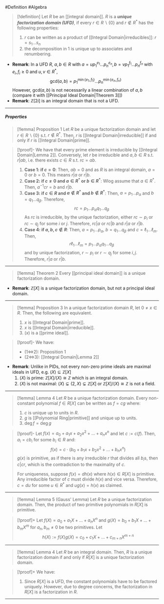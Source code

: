 #Definition #Algebra 

> [!definition]
> Let $R$ be an [[integral domain]]. $R$ is a ***unique factorization domain (UFD)***, if every $r\in R\backslash\{ 0 \}$ and $r\notin R^{*}$ has the following properties:
> 1. $r$ can be written as a product of [[Integral Domain|irreducibles]]: $r=s_{1}\dots s_{n}$
> 2. the decomposition in 1 is unique up to associates and renumbering.
- **Remark**: In a UFD $R$, $a,b\in R$ with $a=up_{1}^{e_{1}}\dots p_{n}^{e_{n}},b=vp_{1}^{f_{1}}\dots p_{n}^{f_{n}}$ with $e_{i},f_{i}\geq 0$ and $u,v\in R^{*}$, $$\text{gcd}(a,b)=p_{1}^{\min\{ e_{1},f_{1} \}}\dots p_{n}^{\min\{ e_{n},f_{n} \}}$$However, $\text{gcd}(a,b)$ is not necessarily a linear combination of $a,b$ (compare it with [[Principal Ideal Domain|Theorem 3]])
- **Remark**: $\mathbb{Z}[2i]$ is an integral domain that is not a UFD.
---
##### Properties
> [!lemma] Proposition 1
> Let $R$ be a unique factorization domain and let $r\in R \backslash\{ 0 \}$ s.t. $r\notin R^{*}$. Then, $r$ is [[Integral Domain|irreducible]] if and only if $r$ is [[Integral Domain|prime]].

> [!proof]-
> We have that every prime element is irreducible by [[Integral Domain|Lemma 2]]. Conversely, let $r$ be irreducible and $a,b\in R$ s.t. $r|ab$, i.e. there exists $c\in R$ s.t. $rc=ab$. 
> 1. **Case 1: if $c=0$**:
>    Then, $ab=0$ and as $R$ is an integral domain, $a=0$ or $b=0$. This means $r|a$ or $r|b$.
> 2. **Case 2: if $c\neq 0$ and $a\in R^{*}$ or $b\in R^{*}$**:
> Wlog assume that $a\in R^{*}$. Then, $a^{-1}cr=b$ and $r|b.$
> 3. **Case 3: if $c\in R$ and $a\not\in R^{*}$ and $b\not\in R^{*}$**:
>    Then, $a=p_{1}\dots p_{\alpha}$ and $b=q_{1}\dots q_{\beta}$. Therefore, $$rc=p_{1}\dots p_{\alpha}q_{1}\dots q_{\beta}$$As $rc$ is irreducible, by the unique factorization, either $rc\sim p_{i}$ or $rc\sim q_{j}$ for some $i$ or $j$. Therefore, $rc|a$ or $rc|b$ and $r|a$ or $r|b$.
> 4. **Case 4: if $a,b,c\not\in R$**:
>    Then, $a=p_{1}\dots p_{\alpha}$, $b=q_{1}\dots q_{\beta}$ and $c=\ell_{1}\dots \ell_{m}$. Then, $$r\ell_{1}\dots \ell_{m}=p_{1}\dots p_{\alpha}q_{1}\dots q_{\beta}$$and by unique factorization, $r\sim p_{i}$ or $r\sim q_{j}$ for some $i,j$. Therefore, $r|a$ or $r|b$.
---
> [!lemma] Theorem 2
> Every [[principal ideal domain]] is a unique factorization domain.

- **Remark**: $\mathbb{Z}[X]$ is a unique factorization domain, but not a principal ideal domain.
---
> [!lemma] Proposition 3
> In a unique factorization domain $R$, let $0\neq x\in R$. Then, the following are equivalent.
> 1. $x$ is [[Integral Domain|prime]].
> 2. $x$ is [[Integral Domain|irreducible]].
> 3. $(x)$ is a [[prime ideal]].


> [!proof]-
> We have:
> - (1<=>2): Proposition 1
> - (2<=>3): [[Integral Domain|Lemma 2]]
- **Remark**: Unlike in PIDs, not every non-zero prime ideals are maximal ideals in UFD, e.g. $(X)\subseteq \mathbb{Z}[X]$
	1. $(X)$ is prime: $\mathbb{Z}[X]  / (X)\cong \mathbb{Z}$ which is an integral domain.
	2. $(X)$ is not maximal: $(X)\subsetneq(2,X)\subsetneq \mathbb{Z}[X]$ or $\mathbb{Z}[X]  / (X)\cong \mathbb{Z}$ is not a field.
---
> [!lemma] Lemma 4
> Let $R$ be a unique factorization domain. Every non-constant polynomial $f\in R[X]$ can be written as $f=cg$ where:
> 1. $c$ is unique up to units in $R$.
> 2. $g$ is [[Polynomial Ring|primitive]] and unique up to units.
> 3. $\deg f=\deg g$

> [!proof]-
> Let $f(x)=a_{0}+a_{1}x+a_{2}x^{2}+\dots+a_{n}x^n$ and let $c:=c(f)$. Then, $a_{i}=cb_{i}$ for some $b_{i}\in R$ and: $$f(x)=c\cdot (b_{0}+b_{1}x+b_{2}x^{2}+\dots+b_{n}x^n)$$
> $g(x)$ is primitive, as if there is any irreducible $r$ that divides all $b_{i}$s, then $c|cr$, which is the contradiction to the maximality of $c$.
> 
> For uniqueness, suppose $f(x)=dh(x)$ where $h(x)\in R[X]$ is primitive. Any irreducible factor of $c$ must divide $h(x)$ and vice versa. Therefore, $c=du$ for some $u\in R^{*}$ and $ug(x)=h(x)$ as claimed.
---
> [!lemma] Lemma 5 (Gauss' Lemma)
> Let $R$ be a unique factorization domain. Then, the product of two primitive polynomials in $R[X]$ is primitive.

> [!proof]+
> Let $f(X)=a_{0}+a_{1}X+\dots +a_{n}X^n$ and $g(X)=b_{0}+b_{1}X+\dots+b_{m}X^m$ for $a_{n},b_{m}\neq 0$ be two primitives. Let $$h(X):=f(X)g(X)=c_{0}+c_{1}X+\dots+c_{m+n}X^{m+n}$$
---
> [!lemma] Lemma 4
> Let $R$ be an integral domain. Then, $R$ is a unique factorization domain if and only if $R[X]$ is a unique factorization domain.

> [!proof]+
> We have: 
> 1. Since $R[X]$ is a UFD, the constant polynomials have to be factored uniquely. However, due to degree concerns, the factorization in $R[X]$ is a factorization in $R$.
---